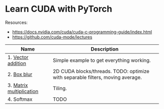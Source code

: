 # Learn CUDA with PyTorch

Resources:

- https://docs.nvidia.com/cuda/cuda-c-programming-guide/index.html
- https://github.com/cuda-mode/lectures

Name | Description
-----|-------------
1\. [Vector addition](1_vector_addition/) | Simple example to get everything working.
2\. [Box blur](2_box_blur/) | 2D CUDA blocks/threads. TODO: optimize with separable filters, moving average.
3\. [Matrix multiplication](3_matmul/) | Tiling.
4\. Softmax | TODO
